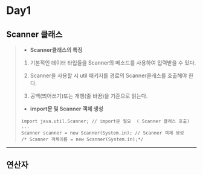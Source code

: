 Day1
====
 Scanner 클래스
 -----------------------
>  * **Scanner클래스의 특징**
>  1. 기본적인 데이터 타입들을 Scanner의 메소드를 사용하여 입력받을 수 있다.
>  
>  2. Scanner을 사용할 시 util	패키지를 경로의 Scanner클래스를 호출해야 한다.
>
>  3. 공백(띄어쓰기)또는 개행(줄 바꿈)을 기준으로 읽는다.
>
>  * **import문 및 Scanner 객체 생성**
>  ```
>  import java.util.Scanner; // import문 필요	( Scanner 클래스 호출)
>  ...
>  Scanner scanner = new Scanner(System.in); // Scanner 객체 생성
>  /* Scanner 객체이름 = new Scanner(System.in);*/
>  ```
--------------------------
연산자
---------
